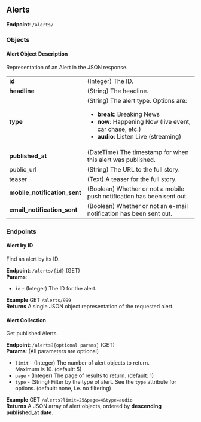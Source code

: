 ## Alerts ##
**Endpoint**: `/alerts/`

### Objects ###

#### Alert Object Description ####
Representation of an Alert in the JSON response.

<table>
  <tr>
    <td><strong>id</strong></td>
    <td>(Integer) The ID.</td>
  </tr>

  <tr>
    <td><strong>headline</strong></td>
    <td>(String) The headline.</td>
  </tr>

  <tr>
    <td><strong>type</strong></td>
    <td>
      (String) The alert type. Options are:
      <ul>
        <li><strong>break</strong>: Breaking News</li>
        <li><strong>now</strong>: Happening Now (live event, car chase, etc.)</li>
        <li><strong>audio</strong>: Listen Live (streaming)</li>
      </ul>
    </td>
  </tr>

  <tr>
    <td><strong>published_at</strong></td>
    <td>(DateTime) The timestamp for when this alert was published.</td>
  </tr>

  <tr>
    <td>public_url</td>
    <td>(String) The URL to the full story.</td>
  </tr>

  <tr>
    <td>teaser</td>
    <td>(Text) A teaser for the full story.</td>
  </tr>

  <tr>
    <td><strong>mobile_notification_sent</strong></td>
    <td>(Boolean) Whether or not a mobile push notification has been sent out.</td>
  </tr>

  <tr>
    <td><strong>email_notification_sent</strong></td>
    <td>(Boolean) Whether or not an e-mail notification has been sent out.</td>
  </tr>
</table>

### Endpoints ###

#### Alert by ID ####
Find an alert by its ID.

**Endpoint**: `/alerts/{id}` (GET)  
**Params**: 
* `id` - (Integer) The ID for the alert.

**Example** GET `/alerts/999`  
**Returns** A single JSON object representation of the requested alert.


#### Alert Collection ####
Get published Alerts.

**Endpoint**: `/alerts?{optional params}` (GET)  
**Params**: (All parameters are optional)
* `limit` - (Integer) The number of alert objects to return.  
  Maximum is 10. (default: 5)
* `page` - (Integer) The page of results to return. (default: 1)
* `type` - (String) Filter by the type of alert. See the `type` attribute for options. (default: none, i.e. no filtering)

**Example** GET `/alerts?limit=25&page=4&type=audio`  
**Returns** A JSON array of alert objects, ordered by **descending published_at date**.
